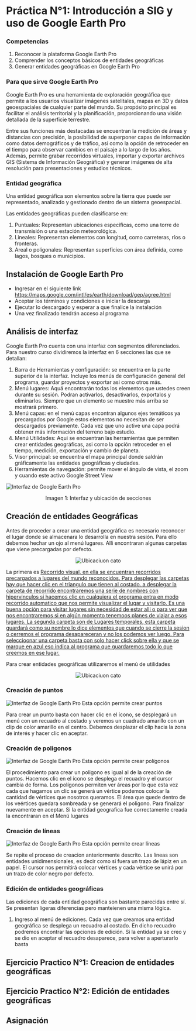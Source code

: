 # Práctica N°1: Introducción a SIG y uso de Google Earth Pro

### Competencias
1. Reconocer la plataforma Google Earth Pro
2. Comprender los conceptos básicos de entidades geográficas
3. Generar entidades geográficas en Google Earth Pro
   
### Para que sirve Google Earth Pro

Google Earth Pro es una herramienta de exploración geográfica que permite a los usuarios visualizar imágenes satelitales, mapas en 3D y datos geoespaciales de cualquier parte del mundo. Su propósito principal es facilitar el análisis territorial y la planificación, proporcionando una visión detallada de la superficie terrestre.

Entre sus funciones más destacadas se encuentran la medición de áreas y distancias con precisión, la posibilidad de superponer capas de información como datos demográficos y de tráfico, así como la opción de retroceder en el tiempo para observar cambios en el paisaje a lo largo de los años. Además, permite grabar recorridos virtuales, importar y exportar archivos GIS (Sistema de Información Geográfica) y generar imágenes de alta resolución para presentaciones y estudios técnicos.

### Entidad geográfica

Una entidad geográfica son elementos sobre la tierra que puede ser representado, analizado y gestionado dentro de un sistema geoespacial.

Las entidades geográficas pueden clasificarse en:

1. Puntuales: Representan ubicaciones específicas, como una torre de transmisión o una estación meteorológica.
2. Lineales: Representan elementos con longitud, como carreteras, ríos o fronteras.
3. Areal o poligonales: Representan superficies con área definida, como lagos, bosques o municipios.

## Instalación de Google Earth Pro
 + Ingresar en el siguiente link https://maps.google.com/intl/es/earth/download/gep/agree.html
 + Aceptar los términos y condiciones e iniciar la descarga
 + Ejecutar lo descargado y esperar a que finalice la instalación
 + Una vez finalizado tendrán acceso al programa

## Análisis de interfaz

Google Earth Pro cuenta con una interfaz con segmentos diferenciados. Para nuestro curso dividiremos la interfaz en 6 secciones las que se detallan:

1. Barra de Herramientas y configuración: se encuentra en la parte superior de la interfaz. Incluye los menús de configuración general del programa, guardar proyectos y exportar asi como otros más.
2. Menú lugares: Aquá encontrarán todas los elementos que ustedes creen durante su sesión. Podran activarlos, desactivarlos, exportalos y eliminarlos. Siempre que un elemento se muestre más arriba se mostrará primero.
3. Menú capas: en el menú capas encontran algunos ejes temáticos ya precargados por Google estos elementos no necesitan de ser descargados previamente. Cada vez que uno active una capa podrá obtener más información del terreno bajo estudio.
4. Menú Utilidades: Aqui se encuentran las herramientas que permiten crear entidades geográficas, asi como la opción retroceder en el tiempo, medición, exportación y cambio de planeta.
5. Visor principal: se encuentra el mapa principal donde saldrán gráficamente las entidades geográficas y ciudades. 
6. Herramientas de navegación: permite mover el ángulo de vista, el zoom y cuando este activo Google Street View 

![Interfaz de Google Earth Pro](https://github.com/RealGuyab/Qgis/blob/main/Pr%C3%A1cticas/Practica_1/imagenes/gep_interfaz.png)
<p align="center">Imagen 1: Interfaz y ubicación de secciones</p> 

## Creación de entidades Geográficas
Antes de proceder a crear una entidad geográfica es necesario reconocer el lugar donde se almacenara lo desarrolla en nuestra sesión. Para ello debemos hechar un ojo al menú lugares. Alli encontraran algunas carpetas que viene precargadas por defecto. 

<p align="center">
  <img src="https://github.com/RealGuyab/Qgis/blob/main/Pr%C3%A1cticas/Practica_1/imagenes/sinelementos.png" alt="Ubicaciuon cato">
</p>

La primera es <ins>Recorrido visual<ins>, en ella se encuentran recorridos precargados a lugares del mundo reconocidos. Para desplegar las carpetas hay que hacer clic en el triangulo que tienen al costado. a desplegar la carpeta de recorrido encontraremos una serie de nombres con hipervinculos si hacemos clic en cualquiera el programa entra en modo recorrido automatico que nos permite visualizar el lugar y visitarlo. Es una buena opción para visitar lugares sin necesidad de estar alli o para ver que nos encontraremos si en algún momento tenemoos planes de viajar a esos lugares. 
La segunda carpeta son de <ins>Lugares temporales<ins>, esta carpeta guardará como su nombre lo dice elementos que cuando se cierre la sesion o cerremos el programa desapareceran y no los podemos ver luego. Para seleccioonar una carpeta basta con solo hacer click sobre ella y que se marque en azul eso indica al programa que guardaremos todo lo que creemos en ese lugar.

Para crear entidades geográficas utilizaremos el menú de utilidades 

<p align="center">
  <img src="https://github.com/RealGuyab/Qgis/blob/main/Pr%C3%A1cticas/Practica_1/imagenes/menu_utilidades.png" alt="Ubicaciuon cato">
</p>

### Creación de puntos
![Interfaz de Google Earth Pro](https://github.com/RealGuyab/Qgis/blob/main/Pr%C3%A1cticas/Practica_1/imagenes/puntos.png) Esta opción permite crear puntos

Para crear un punto basta con hacer clic en el ícono, se desplegará un menú con un recuadro al costado y veremos un cuadrado amarillo con un clip de color amarillo en el centro. Debemos desplazar el clip hacia la zona de interés y hacer clic en aceptar.

### Creación de poligonos
![Interfaz de Google Earth Pro](https://github.com/RealGuyab/Qgis/blob/main/Pr%C3%A1cticas/Practica_1/imagenes/poligonos.png) Esta opción permite crear polígonos 

El procedimiento para crear un poligono es igual al de la creación de puntos. Hacemos clic en el ícono se desplega el recuadro y el cursor cambia de forma. Los polígonos permiten ver áreas por lo que esta vez cada que hagamos un clic se generá un vértice podemos colocar la cantidad de vértices que nosotros queramos. El área que quede dentro de los veértices quedara sombreada y se generará el poligono. Para finalizar nuevamente en aceptar.
Si la entidad geografica fue correctamente creada la encontraran en el Menú lugares

### Creación de líneas
![Interfaz de Google Earth Pro](https://github.com/RealGuyab/Qgis/blob/main/Pr%C3%A1cticas/Practica_1/imagenes/lineas.png) Esta opción permite crear líneas

Se repite el proceso de creacion anteriormente descrito. Las líneas son entidades unidimensionales, es decir como si fuera un trazo de lápiz en un papel. El cursor nos permitirá colocar vértices y cada vértice se unirá por un trazo de color negro por defecto.

### Edición de entidades geográficas

Las ediciones de cada entidad geográfica son bastante parecidas entre sí. Se presentan ligeras diferencias pero manteienen una misma lógica. 

1. Ingreso al menú de ediciones. Cada vez que creamos una entidad geográfica se desplega un recuadro al costado. En dicho recuadro podremos encontrar las opciones de edición. Si la entidad ya se creo y se dio en aceptar el recuadro desaparece, para volver a aperturarlo basta 


## Ejercicio Practico N°1: Creacion de entidades geográficas

## Ejercicio Practico N°2: Edición de entidades geográficas

## Asignación 

